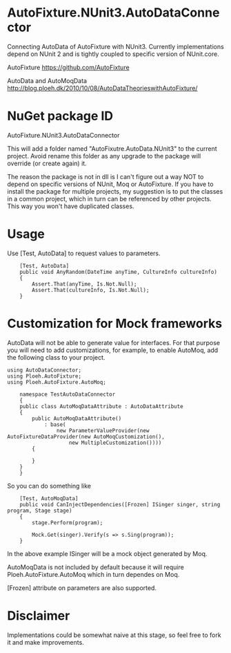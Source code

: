 # AutoFixture.NUnit3.AutoDataConnector
Connecting AutoData of AutoFixture with NUnit3. Currently implementations depend on NUnit 2 and is tightly coupled to specific version of NUnit.core.

AutoFixture https://github.com/AutoFixture

AutoData and AutoMoqData http://blog.ploeh.dk/2010/10/08/AutoDataTheorieswithAutoFixture/

# NuGet package ID
AutoFixture.NUnit3.AutoDataConnector

This will add a folder named "AutoFixutre.AutoData.NUnit3" to the current project. Avoid rename this folder as any upgrade to the package will override (or create again) it.

The reason the package is not in dll is I can't figure out a way NOT to depend on specific versions of NUnit, Moq or AutoFixture. If you have to install the package for multiple projects, my suggestion is to put the classes in a common project, which in turn can be referenced by other projects. This way you won't have duplicated classes.

# Usage
Use [Test, AutoData] to request values to parameters.

        [Test, AutoData]
        public void AnyRandom(DateTime anyTime, CultureInfo cultureInfo)
        {
            Assert.That(anyTime, Is.Not.Null);
            Assert.That(cultureInfo, Is.Not.Null);
        }

# Customization for Mock frameworks
AutoData will not be able to generate value for interfaces. For that purpose you will need to add customizations, for example, to enable AutoMoq, add the following class to your project.

    using AutoDataConnector;
    using Ploeh.AutoFixture;
    using Ploeh.AutoFixture.AutoMoq;
        
        namespace TestAutoDataConnector
        {
        public class AutoMoqDataAttribute : AutoDataAttribute
        {
            public AutoMoqDataAttribute()
                : base(
                    new ParameterValueProvider(new AutoFixtureDataProvider(new AutoMoqCustomization(),
                        new MultipleCustomization())))
            {
        
            }
        }
        }

So you can do something like
        
        [Test, AutoMoqData]
        public void CanInjectDependencies([Frozen] ISinger singer, string program, Stage stage)
        {
            stage.Perform(program);
        
            Mock.Get(singer).Verify(s => s.Sing(program));
        }

In the above example ISinger will be a mock object generated by Moq.

AutoMoqData is not included by default because it will require Ploeh.AutoFixture.AutoMoq which in turn dependes on Moq.

[Frozen] attribute on parameters are also supported.

# Disclaimer
Implementations could be somewhat naive at this stage, so feel free to fork it and make improvements.
